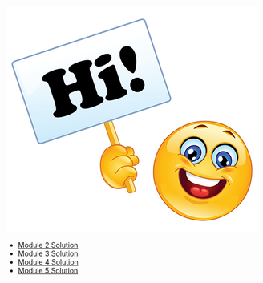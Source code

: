 <style>
    .wrap {
        width: fit-content;
        margin: auto;
    }
</style>
<div class="wrap">
<img src="hi.png" alt="">
<ul>
    <li><a href="module2-solution">Module 2 Solution</a></li>
    <li><a href="module3-solution">Module 3 Solution</a></li>
    <li><a href="module4-solution">Module 4 Solution</a></li>
    <li><a href="module4-solution">Module 5 Solution</a></li>
</ul>
</div>
